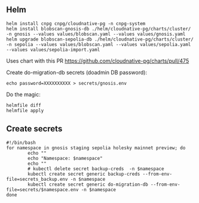 ## Helm

```
helm install cnpg cnpg/cloudnative-pg -n cnpg-system
helm install blobscan-gnosis-db ./helm/cloudnative-pg/charts/cluster/ -n gnosis --values values/blobscan.yaml --values values/gnosis.yaml
helm upgrade blobscan-sepolia-db ./helm/cloudnative-pg/charts/cluster/ -n sepolia --values values/blobscan.yaml --values values/sepolia.yaml --values values/sepolia-import.yaml
```

Uses chart with this PR https://github.com/cloudnative-pg/charts/pull/475

Create do-migration-db secrets (doadmin DB password):

```
echo password=XXXXXXXXXX > secrets/gnosis.env
```

Do the magic:

```
helmfile diff
helmfile apply
```

## Create secrets

```
#!/bin/bash
for namespace in gnosis staging sepolia holesky mainnet preview; do
        echo ""
        echo "Namespace: $namespace"
        echo ""
        # kubectl delete secret backup-creds  -n $namespace
        kubectl create secret generic backup-creds --from-env-file=secrets_backup.env -n $namespace
        kubectl create secret generic do-migration-db --from-env-file=secrets/$namespace.env -n $namespace
done
```
